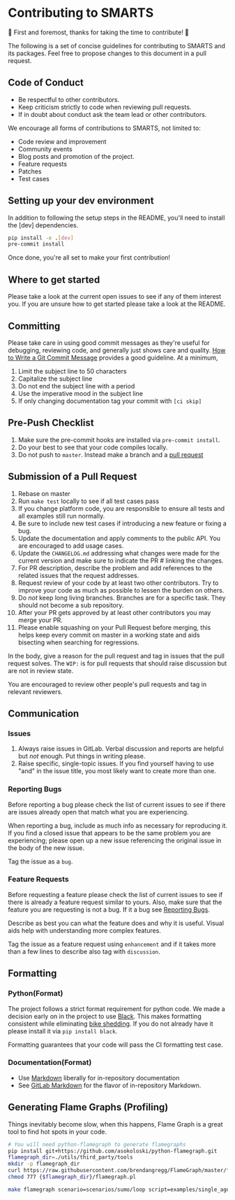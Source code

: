 # Contributing to SMARTS
🎉 First and foremost, thanks for taking the time to contribute! 🎉

The following is a set of concise guidelines for contributing to SMARTS and its packages. Feel free to propose changes to this document in a pull request.

## Code of Conduct
- Be respectful to other contributors. 
- Keep criticism strictly to code when reviewing pull requests.
- If in doubt about conduct ask the team lead or other contributors.

We encourage all forms of contributions to SMARTS, not limited to:
* Code review and improvement
* Community events
* Blog posts and promotion of the project.
* Feature requests
* Patches
* Test cases

## Setting up your dev environment

In addition to following the setup steps in the README, you'll need to install the [dev] dependencies.

```bash
pip install -e .[dev]
pre-commit install
```

Once done, you're all set to make your first contribution!

## Where to get started

Please take a look at the current open issues to see if any of them interest you. If you are unsure how to get started please take a look at the README.

## Committing

Please take care in using good commit messages as they're useful for debugging, reviewing code, and generally just shows care and quality. [How to Write a Git Commit Message](https://chris.beams.io/posts/git-commit/) provides a good guideline. At a minimum,

1. Limit the subject line to 50 characters
2. Capitalize the subject line
3. Do not end the subject line with a period
4. Use the imperative mood in the subject line
5. If only changing documentation tag your commit with `[ci skip]`

## Pre-Push Checklist

1. Make sure the pre-commit hooks are installed via `pre-commit install`.
2. Do your best to see that your code compiles locally.
3. Do not push to `master`. Instead make a branch and a [pull request](#Pull-Requests)

## Submission of a Pull Request

1. Rebase on master
2. Run `make test` locally to see if all test cases pass
3. If you change platform code, you are responsible to ensure all tests and all examples still run normally.   
4. Be sure to include new test cases if introducing a new feature or fixing a bug.
5. Update the documentation and apply comments to the public API. You are encouraged to add usage cases.
6. Update the `CHANGELOG.md` addressing what changes were made for the current version and make sure to indicate the PR # linking the changes.   
7. For PR description, describe the problem and add references to the related issues that the request addresses.
8. Request review of your code by at least two other contributors. Try to improve your code as much as possible to lessen the burden on others.
9. Do _not_ keep long living branches. Branches are for a specific task. They should not become a sub repository.
10. After your PR gets approved by at least other contributors you may merge your PR. 
11. Please enable squashing on your Pull Request before merging, this helps keep every commit on master in a working state and aids bisecting when searching for regressions.


In the body, give a reason for the pull request and tag in issues that the pull request solves. The `WIP:` is for pull requests that should raise discussion but are not in review state.

You are encouraged to review other people's pull requests and tag in relevant reviewers.

## Communication

### Issues

1. Always raise issues in GitLab. Verbal discussion and reports are helpful but _not_ enough. Put things in writing please.
2. Raise specific, single-topic issues. If you find yourself having to use "and" in the issue title, you most likely want to create more than one.

### Reporting Bugs
Before reporting a bug please check the list of current issues to see if there are issues already open that match what you are experiencing.

When reporting a bug, include as much info as necessary for reproducing it. If you find a closed issue that appears to be the same problem you are experiencing; please open up a new issue referencing the original issue in the body of the new issue.

Tag the issue as a `bug`.

### Feature Requests
Before requesting a feature please check the list of current issues to see if there is already a feature request similar to yours. Also, make sure that the feature you are requesting is not a bug. If it a bug see [Reporting Bugs](Reporting-Bugs).

Describe as best you can what the feature does and why it is useful. Visual aids help with understanding more complex features.

Tag the issue as a feature request using `enhancement` and if it takes more than a few lines to describe also tag with `discussion`.

## Formatting

### Python(Format)

The project follows a strict format requirement for python code. We made a decision early on in the project to use [Black](https://github.com/psf/black). This makes formatting consistent while eliminating [bike shedding](http://bikeshed.com/).
If you do not already have it please install it via `pip install black`.

Formatting guarantees that your code will pass the CI formatting test case.

### Documentation(Format)
- Use [Markdown](https://daringfireball.net/projects/markdown/) liberally for in-repository documentation
- See [GitLab Markdown](https://docs.gitlab.com/ee/user/markdown.html#gitlab-markdown) for the flavor of in-repository Markdown.



## Generating Flame Graphs (Profiling)

Things inevitably become slow, when this happens, Flame Graph is a great tool to find hot spots in your code.

```bash
# You will need python-flamegraph to generate flamegraphs
pip install git+https://github.com/asokoloski/python-flamegraph.git
flamegraph_dir=./utils/third_party/tools
mkdir -p flamegraph_dir
curl https://raw.githubusercontent.com/brendangregg/FlameGraph/master/flamegraph.pl > ./utils/third_party/tools/flamegraph.pl
chmod 777 {$flamegraph_dir}/flamegraph.pl

make flamegraph scenario=scenarios/sumo/loop script=examples/single_agent.py
```
